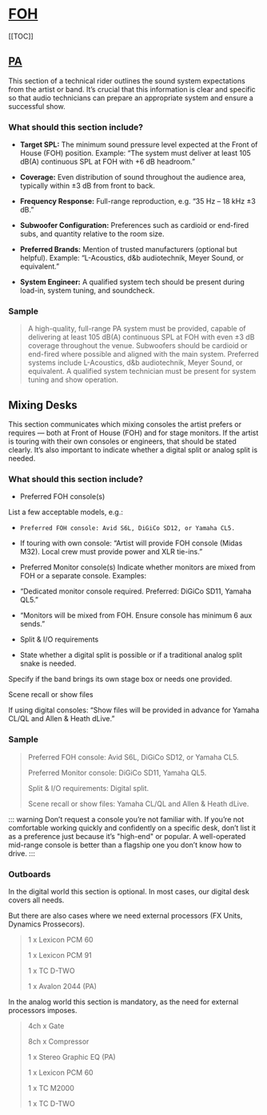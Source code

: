 # [FOH](/glossary.md#foh)

[[TOC]]

## [PA](/glossary.md#PA)

This section of a technical rider outlines the sound system expectations from the artist or band. It’s crucial that this information is clear and specific so that audio technicians can prepare an appropriate system and ensure a successful show.

### What should this section include?

- **Target SPL:** The minimum sound pressure level expected at the Front of House (FOH) position. Example:
“The system must deliver at least 105 dB(A) continuous SPL at FOH with +6 dB headroom.”

- **Coverage:** Even distribution of sound throughout the audience area, typically within ±3 dB from front to back.

- **Frequency Response:** Full-range reproduction, e.g. “35 Hz – 18 kHz ±3 dB.”

- **Subwoofer Configuration:** Preferences such as cardioid or end-fired subs, and quantity relative to the room size.

- **Preferred Brands:** Mention of trusted manufacturers (optional but helpful).
Example: “L-Acoustics, d&b audiotechnik, Meyer Sound, or equivalent.”

- **System Engineer:** A qualified system tech should be present during load-in, system tuning, and soundcheck.

### Sample

> A high-quality, full-range PA system must be provided, capable of delivering at least 105 dB(A) continuous SPL at FOH with even ±3 dB coverage throughout the venue. 
> Subwoofers should be cardioid or end-fired where possible and aligned with the main system. 
> Preferred systems include L-Acoustics, d&b audiotechnik, Meyer Sound, or equivalent. 
> A qualified system technician must be present for system tuning and show operation.

## Mixing Desks

This section communicates which mixing consoles the artist prefers or requires — both at Front of House (FOH) and for stage monitors. If the artist is touring with their own consoles or engineers, that should be stated clearly. It’s also important to indicate whether a digital split or analog split is needed.

### What should this section include?

- Preferred FOH console(s)

List a few acceptable models, e.g.:

- `Preferred FOH console: Avid S6L, DiGiCo SD12, or Yamaha CL5.`

- If touring with own console: “Artist will provide FOH console (Midas M32). Local crew must provide power and XLR tie-ins.”


- Preferred Monitor console(s)
Indicate whether monitors are mixed from FOH or a separate console. Examples:

- “Dedicated monitor console required. Preferred: DiGiCo SD11, Yamaha QL5.”

- “Monitors will be mixed from FOH. Ensure console has minimum 6 aux sends.”


- Split & I/O requirements

- State whether a digital split is possible or if a traditional analog split snake is needed.

Specify if the band brings its own stage box or needs one provided.

Scene recall or show files

If using digital consoles:
“Show files will be provided in advance for Yamaha CL/QL and Allen & Heath dLive.”

### Sample

> Preferred FOH console: Avid S6L, DiGiCo SD12, or Yamaha CL5.
> 
> Preferred Monitor console: DiGiCo SD11, Yamaha QL5.
> 
> Split & I/O requirements: Digital split.
> 
> Scene recall or show files: Yamaha CL/QL and Allen & Heath dLive.

::: warning
Don’t request a console you’re not familiar with.
If you’re not comfortable working quickly and confidently on a specific desk, 
don’t list it as a preference just because it’s "high-end" or popular. 
A well-operated mid-range console is better than a flagship one you don’t know how to drive.
:::

### Outboards

In the digital world this section is optional. In most cases, our digital desk covers all needs.

But there are also cases where we need external processors (FX Units, Dynamics Prossecors).

> 1 x Lexicon PCM 60
> 
> 1 x Lexicon PCM 91
>
> 1 x TC D-TWO
> 
> 1 x Avalon 2044 (PA)

In the analog world this section is mandatory, as the need for external processors imposes.

> 4ch x Gate
>
> 8ch x Compressor
>
> 1 x Stereo Graphic EQ (PA)
>
> 1 x Lexicon PCM 60
> 
> 1 x TC M2000
>
> 1 x TC D-TWO
